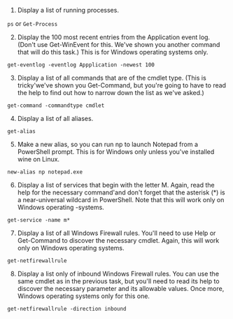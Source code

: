 1.  Display a list of running processes. 

`ps` or `Get-Process`

2.  Display the 100 most recent entries from the Application event log. (Don't use Get-WinEvent for this. We've shown you another command that will do this task.) This is for Windows operating systems only. 

`get-eventlog -eventlog Appplication -newest 100`

3.  Display a list of all commands that are of the cmdlet type. (This is tricky'we've shown you Get-Command, but you're going to have to read the help to find out how to narrow down the list as we've asked.) 

`get-command -commandtype cmdlet`

4.  Display a list of all aliases. 

`get-alias`

5.  Make a new alias, so you can run np to launch Notepad from a PowerShell prompt. This is for Windows only unless you've installed wine on Linux. 

`new-alias np notepad.exe`

6.  Display a list of services that begin with the letter M. Again, read the help for the necessary command'and don't forget that the asterisk (*) is a near-universal wildcard in PowerShell. Note that this will work only on Windows operating -systems. 

`get-service -name m*`

7.  Display a list of all Windows Firewall rules. You'll need to use Help or Get-Command to discover the necessary cmdlet. Again, this will work only on Windows operating systems. 

`get-netfirewallrule`

8.  Display a list only of inbound Windows Firewall rules. You can use the same cmdlet as in the previous task, but you'll need to read its help to discover the necessary parameter and its allowable values. Once more, Windows operating systems only for this one. 

`get-netfirewallrule -direction inbound`